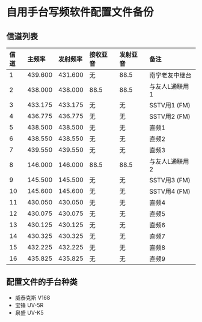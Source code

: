# 自用手台写频软件配置文件备份

## 信道列表

| 信道 | 主频率 | 发射频率 | 接收亚音 | 发射亚音 | 备注 |
| :---------------------- | :------ | :---- | :------ | :------ | :------ |
| 1 | 439.600 | 431.600 | 无 | 88.5 | 南宁老友中继台 |
| 2 | 438.000 | 438.000 | 88.5 | 88.5 | 与友人L通联用1 |
| 3 | 433.175 | 433.175 | 无 | 无 | SSTV用1 (FM) |
| 4 | 436.775 | 436.775 | 无 | 无 | SSTV用2 (FM) |
| 5 | 438.500 | 438.500 | 无 | 无 | 直频1 |
| 6 | 438.550 | 438.550 | 无 | 无 | 直频2 |
| 7 | 439.550 | 439.550 | 无 | 无 | 直频3 |
| 8 | 146.000 | 146.000 | 88.5 | 88.5 | 与友人L通联用2 |
| 9 | 145.500 | 145.500 | 无 | 无 | SSTV用3 (FM) |
| 10 | 145.600 | 145.600 | 无 | 无 | SSTV用4 (FM) |
| 11 | 430.050 | 430.050 | 无 | 无 | 直频4 |
| 12 | 430.075 | 430.075 | 无 | 无 | 直频5 |
| 13 | 430.125 | 430.125 | 无 | 无 | 直频6 |
| 14 | 430.325 | 430.325 | 无 | 无 | 直频7 |
| 15 | 432.225 | 432.225 | 无 | 无 | 直频8 |
| 16 | 435.825 | 435.825 | 无 | 无 | 直频9 |

## 配置文件的手台种类

- 威泰克斯 V168
- 宝锋 UV-5R
- 泉盛 UV-K5

